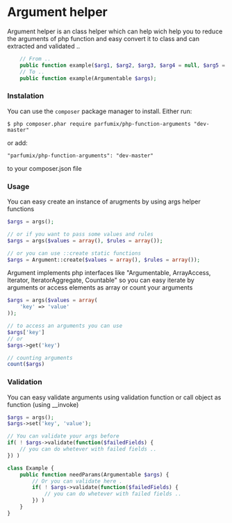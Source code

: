 # Argument helper

Argument helper is an class helper which can help wich help you to reduce the arguments of php function and easy convert it to class and can extracted and validated ..

```php
    // From ..
    public function example($arg1, $arg2, $arg3, $arg4 = null, $arg5 = array());
    // To ..
    public function example(Argumentable $args);
````
### Instalation
You can use the `composer` package manager to install. Either run:

    $ php composer.phar require parfumix/php-function-arguments "dev-master"

or add:

    "parfumix/php-function-arguments": "dev-master"

to your composer.json file

### Usage

You can easy create an instance of arugments by using args helper functions
```php
$args = args();

// or if you want to pass some values and rules
$args = args($values = array(), $rules = array());

// or you can use ::create static functions
$args = Argument::create($values = array(), $rules = array());
```

Argument implements php interfaces like "Argumentable, ArrayAccess, Iterator, IteratorAggregate, Countable" so you can easy
iterate by arguments or access elements as array or count your arguments

```php
$args = args($values = array(
    'key' => 'value'
));

// to access an arguments you can use
$args['key']
// or
$args->get('key')

// counting arguments
count($args)
```

### Validation

You can easy validate arguments using validation function or call object as function (using __invoke)

```php
$args = args();
$args->set('key', 'value');

// You can validate your args before
if( ! $args->validate(function($failedFields) {
    // you can do whetever with failed fields ..
}) )

class Example {
    public function needParams(Argumentable $args) {
        // Or you can validate here .
        if( ! $args->validate(function($failedFields) {
            // you can do whetever with failed fields ..
        }) )
    }
}
```
